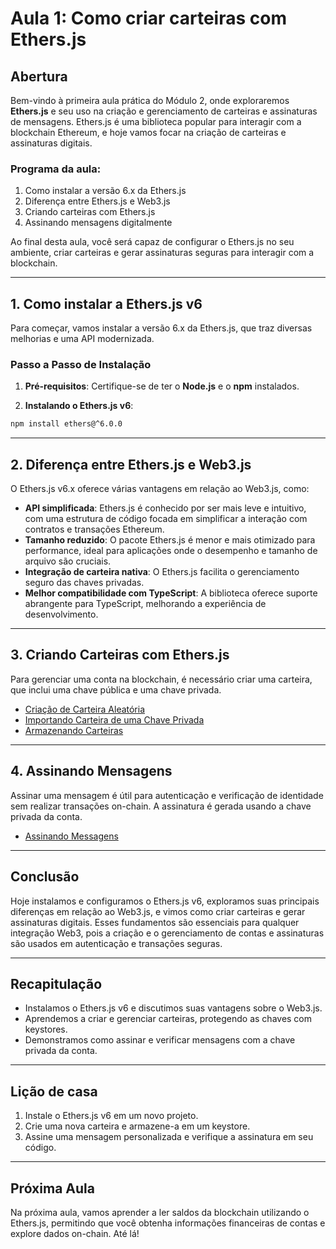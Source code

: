 # Aula 1: Como criar carteiras com Ethers.js

## Abertura

Bem-vindo à primeira aula prática do Módulo 2, onde exploraremos **Ethers.js** e seu uso na criação e gerenciamento de carteiras e assinaturas de mensagens. Ethers.js é uma biblioteca popular para interagir com a blockchain Ethereum, e hoje vamos focar na criação de carteiras e assinaturas digitais.

### Programa da aula:

1. Como instalar a versão 6.x da Ethers.js
2. Diferença entre Ethers.js e Web3.js
3. Criando carteiras com Ethers.js
4. Assinando mensagens digitalmente

Ao final desta aula, você será capaz de configurar o Ethers.js no seu ambiente, criar carteiras e gerar assinaturas seguras para interagir com a blockchain.

---

## 1. Como instalar a Ethers.js v6

Para começar, vamos instalar a versão 6.x da Ethers.js, que traz diversas melhorias e uma API modernizada.

### Passo a Passo de Instalação

1. **Pré-requisitos**: Certifique-se de ter o **Node.js** e o **npm** instalados.

2. **Instalando o Ethers.js v6**:

```bash
npm install ethers@^6.0.0
```

---

## 2. Diferença entre Ethers.js e Web3.js

O Ethers.js v6.x oferece várias vantagens em relação ao Web3.js, como:

- **API simplificada**: Ethers.js é conhecido por ser mais leve e intuitivo, com uma estrutura de código focada em simplificar a interação com contratos e transações Ethereum.
- **Tamanho reduzido**: O pacote Ethers.js é menor e mais otimizado para performance, ideal para aplicações onde o desempenho e tamanho de arquivo são cruciais.
- **Integração de carteira nativa**: O Ethers.js facilita o gerenciamento seguro das chaves privadas.
- **Melhor compatibilidade com TypeScript**: A biblioteca oferece suporte abrangente para TypeScript, melhorando a experiência de desenvolvimento.

---

## 3. Criando Carteiras com Ethers.js

Para gerenciar uma conta na blockchain, é necessário criar uma carteira, que inclui uma chave pública e uma chave privada.

- [Criação de Carteira Aleatória](../playground/aula1/createRandomWallet.js)
- [Importando Carteira de uma Chave Privada](../playground/aula1/importWalletFromPrivateKey.js)
- [Armazenando Carteiras](../playground/aula1/encryptWallet.js)

---

## 4. Assinando Mensagens

Assinar uma mensagem é útil para autenticação e verificação de identidade sem realizar transações on-chain. A assinatura é gerada usando a chave privada da conta.

- [Assinando Messagens](../playground/aula1/signMessage.js)

---

## Conclusão

Hoje instalamos e configuramos o Ethers.js v6, exploramos suas principais diferenças em relação ao Web3.js, e vimos como criar carteiras e gerar assinaturas digitais. Esses fundamentos são essenciais para qualquer integração Web3, pois a criação e o gerenciamento de contas e assinaturas são usados em autenticação e transações seguras.

---

## Recapitulação

- Instalamos o Ethers.js v6 e discutimos suas vantagens sobre o Web3.js.
- Aprendemos a criar e gerenciar carteiras, protegendo as chaves com keystores.
- Demonstramos como assinar e verificar mensagens com a chave privada da conta.

---

## Lição de casa

1. Instale o Ethers.js v6 em um novo projeto.
2. Crie uma nova carteira e armazene-a em um keystore.
3. Assine uma mensagem personalizada e verifique a assinatura em seu código.

---

## Próxima Aula

Na próxima aula, vamos aprender a ler saldos da blockchain utilizando o Ethers.js, permitindo que você obtenha informações financeiras de contas e explore dados on-chain. Até lá!
